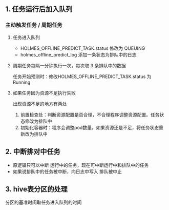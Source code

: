 ## 1. 任务运行后加入队列

### 主动触发任务 / 周期任务

1. 任务进入队列

	* HOLMES_OFFLINE_PREDICT_TASK.status 修改为 QUEUING
	* holmes_offline_predict_log 添加一条状态为排队中的日志

2. 周期任务每隔一分钟执行一次，每次取 3 条排队中的数据

	任务开始预测时：修改HOLMES_OFFLINE_PREDICT_TASK.status 为 Running

3. 如果任务因为资源不足执行失败

	出现资源不足的地方有两处

	1. 前置检查处：判断资源配置是否合理，不合理程序调整资源配置。任务状态修改为排队中
	2. 初始化容器时：程序会调整pod数量。如果资源还是不足，将任务状态重新改为排队中

## 2. 中断排对中任务

* 原逻辑只可以中断 运行中的任务，现在可中断运行中和排队中的任务
* 如果说排队中的任务被中断，向日志中写入 排队被中止

## 3. hive表分区的处理

分区的基准时间取任务进入队列的时间



